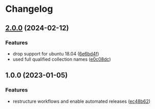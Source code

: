 # Changelog

## [2.0.0](https://github.com/rolehippie/novnc/compare/v1.0.0...v2.0.0) (2024-02-12)


### Features

* drop support for ubuntu 18.04 ([6e6bd4f](https://github.com/rolehippie/novnc/commit/6e6bd4fbfee3d574a8512606a103190a16358c32))
* used full qualified collection names ([e0c08dc](https://github.com/rolehippie/novnc/commit/e0c08dc5a5910ab583f71fe514b02c1b7e94e7c2))

## 1.0.0 (2023-01-05)


### Features

* restructure workflows and enable automated releases ([ec48b62](https://github.com/rolehippie/novnc/commit/ec48b62f2795ec1f491f728a45dbb8e9b5fc6b06))
